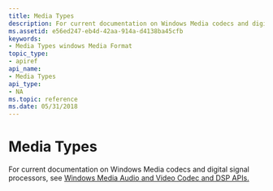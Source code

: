 ```yaml
---
title: Media Types
description: For current documentation on Windows Media codecs and digital signal processors, see Windows Media Audio and Video Codec and DSP APIs.
ms.assetid: e56ed247-eb4d-42aa-914a-d4138ba45cfb
keywords:
- Media Types windows Media Format
topic_type:
- apiref
api_name:
- Media Types
api_type:
- NA
ms.topic: reference
ms.date: 05/31/2018
---
```


# Media Types

For current documentation on Windows Media codecs and digital signal processors, see [Windows Media Audio and Video Codec and DSP APIs.](/previous-versions//dd464626(v=vs.85))

 

 
